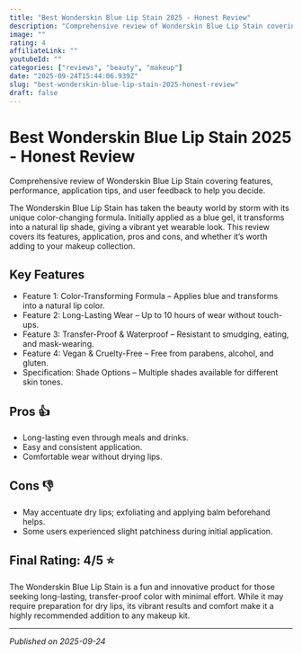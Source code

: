 ```yaml
---
title: "Best Wonderskin Blue Lip Stain 2025 - Honest Review"
description: "Comprehensive review of Wonderskin Blue Lip Stain covering features, performance, application tips, and user feedback to help you decide."
image: ""
rating: 4
affiliateLink: ""
youtubeId: ""
categories: ["reviews", "beauty", "makeup"]
date: "2025-09-24T15:44:06.939Z"
slug: "best-wonderskin-blue-lip-stain-2025-honest-review"
draft: false
---
```


# Best Wonderskin Blue Lip Stain 2025 - Honest Review



 Comprehensive review of Wonderskin Blue Lip Stain covering features, performance, application tips, and user feedback to help you decide.

The Wonderskin Blue Lip Stain has taken the beauty world by storm with its unique color-changing formula. Initially applied as a blue gel, it transforms into a natural lip shade, giving a vibrant yet wearable look. This review covers its features, application, pros and cons, and whether it’s worth adding to your makeup collection.


## Key Features

- Feature 1: Color-Transforming Formula – Applies blue and transforms into a natural lip color.
- Feature 2: Long-Lasting Wear – Up to 10 hours of wear without touch-ups.
- Feature 3: Transfer-Proof & Waterproof – Resistant to smudging, eating, and mask-wearing.
- Feature 4: Vegan & Cruelty-Free – Free from parabens, alcohol, and gluten.
- Specification: Shade Options – Multiple shades available for different skin tones.



## Pros 👍

- Long-lasting even through meals and drinks.
- Easy and consistent application.
- Comfortable wear without drying lips.



## Cons 👎

- May accentuate dry lips; exfoliating and applying balm beforehand helps.
- Some users experienced slight patchiness during initial application.


## Final Rating: 4/5 ⭐

The Wonderskin Blue Lip Stain is a fun and innovative product for those seeking long-lasting, transfer-proof color with minimal effort. While it may require preparation for dry lips, its vibrant results and comfort make it a highly recommended addition to any makeup kit.



---

*Published on 2025-09-24*
